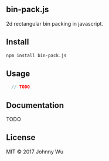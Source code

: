 ## bin-pack.js

2d rectangular bin packing in javascript.

## Install

```bash
npm install bin-pack.js
```

## Usage

```javascript
  // TODO
```

## Documentation

TODO

## License

MIT © 2017 Johnny Wu
